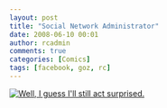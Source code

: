 ```yaml
---
layout: post
title: "Social Network Administrator"
date: 2008-06-10 00:01
author: rcadmin
comments: true
categories: [Comics]
tags: [facebook, goz, rc]
---
```

<a href="http://bitsmack.com/wp/2008/06/10/social-network-administrator/"><img src="http://bitsmack.com/wp/wp-content/uploads/2008/06/20080610.jpg" title="Well, I guess I'll still act surprised." /></a>
